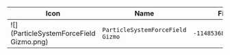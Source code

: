 | Icon | Name | File ID |
| ---  | ---  | ---     |
| ![](ParticleSystemForceField Gizmo.png) | `ParticleSystemForceField Gizmo` | `-1148536854455764822` |
